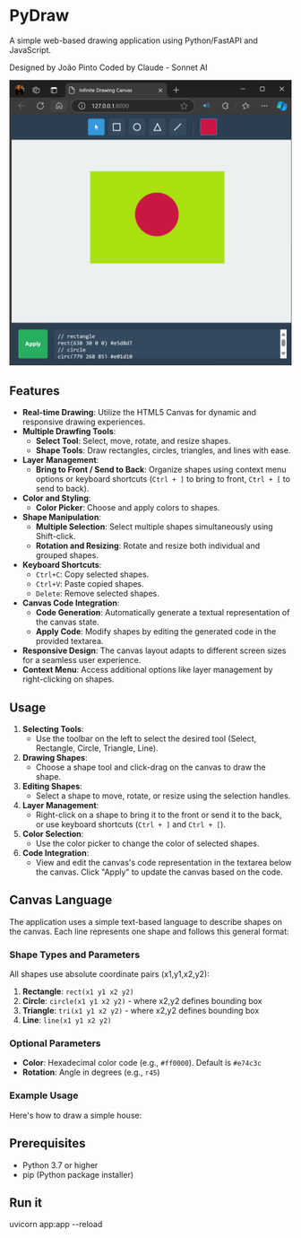 # PyDraw

A simple web-based drawing application using Python/FastAPI and JavaScript.

Designed by João Pinto
Coded by Claude - Sonnet AI

![PyDraw Screenshot](screenshots/pydraw.png)

## Features

- **Real-time Drawing**: Utilize the HTML5 Canvas for dynamic and responsive drawing experiences.
- **Multiple Drawfing Tools**:
    - **Select Tool**: Select, move, rotate, and resize shapes.
    - **Shape Tools**: Draw rectangles, circles, triangles, and lines with ease.
- **Layer Management**:
    - **Bring to Front / Send to Back**: Organize shapes using context menu options or keyboard shortcuts (`Ctrl + ]` to bring to front, `Ctrl + [` to send to back).
- **Color and Styling**:
    - **Color Picker**: Choose and apply colors to shapes.
- **Shape Manipulation**:
    - **Multiple Selection**: Select multiple shapes simultaneously using Shift-click.
    - **Rotation and Resizing**: Rotate and resize both individual and grouped shapes.
- **Keyboard Shortcuts**:
    - `Ctrl+C`: Copy selected shapes.
    - `Ctrl+V`: Paste copied shapes.
    - `Delete`: Remove selected shapes.
- **Canvas Code Integration**:
    - **Code Generation**: Automatically generate a textual representation of the canvas state.
    - **Apply Code**: Modify shapes by editing the generated code in the provided textarea.
- **Responsive Design**: The canvas layout adapts to different screen sizes for a seamless user experience.
- **Context Menu**: Access additional options like layer management by right-clicking on shapes.

## Usage

1. **Selecting Tools**:
    - Use the toolbar on the left to select the desired tool (Select, Rectangle, Circle, Triangle, Line).
2. **Drawing Shapes**:
    - Choose a shape tool and click-drag on the canvas to draw the shape.
3. **Editing Shapes**:
    - Select a shape to move, rotate, or resize using the selection handles.
4. **Layer Management**:
    - Right-click on a shape to bring it to the front or send it to the back, or use keyboard shortcuts (`Ctrl + ]` and `Ctrl + [`).
5. **Color Selection**:
    - Use the color picker to change the color of selected shapes.
6. **Code Integration**:
    - View and edit the canvas's code representation in the textarea below the canvas. Click "Apply" to update the canvas based on the code.

## Canvas Language

The application uses a simple text-based language to describe shapes on the canvas. Each line represents one shape and follows this general format:

### Shape Types and Parameters

All shapes use absolute coordinate pairs (x1,y1,x2,y2):

1. **Rectangle**: `rect(x1 y1 x2 y2)`
2. **Circle**: `circle(x1 y1 x2 y2)` - where x2,y2 defines bounding box
3. **Triangle**: `tri(x1 y1 x2 y2)` - where x2,y2 defines bounding box
4. **Line**: `line(x1 y1 x2 y2)`

### Optional Parameters

- **Color**: Hexadecimal color code (e.g., `#ff0000`). Default is `#e74c3c`
- **Rotation**: Angle in degrees (e.g., `r45`)

### Example Usage

Here's how to draw a simple house:

## Prerequisites

- Python 3.7 or higher
- pip (Python package installer)

## Run it
uvicorn app:app --reload

